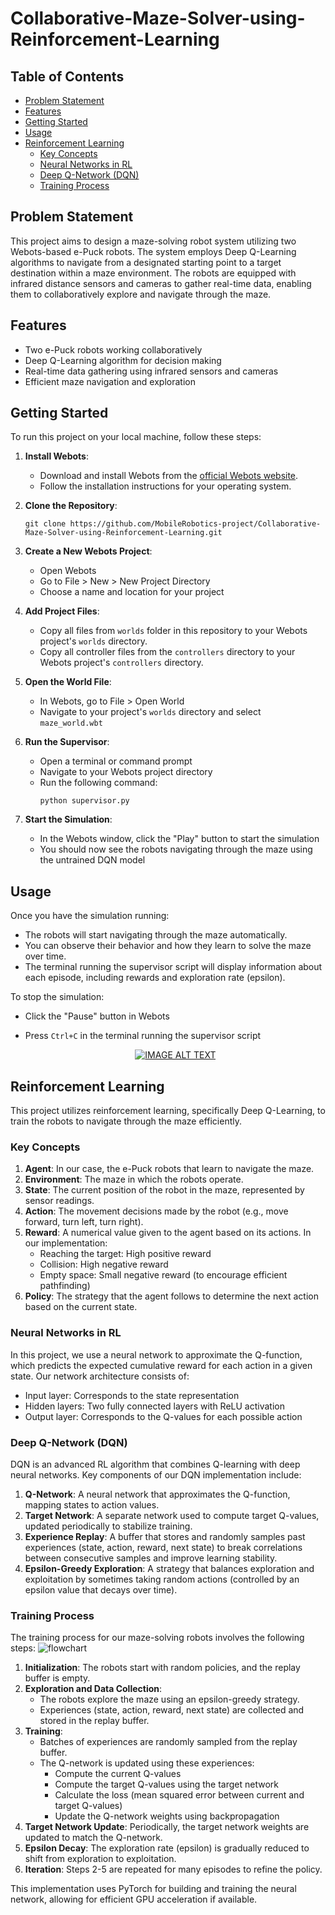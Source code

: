 # Collaborative-Maze-Solver-using-Reinforcement-Learning

## Table of Contents
- [Problem Statement](#problem-statement)
- [Features](#features)
- [Getting Started](#getting-started)
- [Usage](#usage)
- [Reinforcement Learning](#reinforcement-learning)
  - [Key Concepts](#key-concepts)
  - [Neural Networks in RL](#neural-networks-in-rl)
  - [Deep Q-Network (DQN)](#deep-q-network-dqn)
  - [Training Process](#training-process)
## Problem Statement

This project aims to design a maze-solving robot system utilizing two Webots-based e-Puck robots. The system employs Deep Q-Learning algorithms to navigate from a designated starting point to a target destination within a maze environment. The robots are equipped with infrared distance sensors and cameras to gather real-time data, enabling them to collaboratively explore and navigate through the maze.

## Features

- Two e-Puck robots working collaboratively
- Deep Q-Learning algorithm for decision making
- Real-time data gathering using infrared sensors and cameras
- Efficient maze navigation and exploration

## Getting Started

To run this project on your local machine, follow these steps:

1. **Install Webots**:
   - Download and install Webots from the [official Webots website](https://cyberbotics.com/).
   - Follow the installation instructions for your operating system.

2. **Clone the Repository**:
   ```
   git clone https://github.com/MobileRobotics-project/Collaborative-Maze-Solver-using-Reinforcement-Learning.git
   ```

3. **Create a New Webots Project**:
   - Open Webots
   - Go to File > New > New Project Directory
   - Choose a name and location for your project

4. **Add Project Files**:
   - Copy all files from `worlds` folder in this repository to your Webots project's `worlds` directory.
   - Copy all controller files from the `controllers` directory to your Webots project's `controllers` directory.

5. **Open the World File**:
   - In Webots, go to File > Open World
   - Navigate to your project's `worlds` directory and select `maze_world.wbt`

6. **Run the Supervisor**:
   - Open a terminal or command prompt
   - Navigate to your Webots project directory
   - Run the following command:
     ```
     python supervisor.py
     ```

7. **Start the Simulation**:
   - In the Webots window, click the "Play" button to start the simulation
   - You should now see the robots navigating through the maze using the untrained DQN model

## Usage

Once you have the simulation running:

- The robots will start navigating through the maze automatically.
- You can observe their behavior and how they learn to solve the maze over time.
- The terminal running the supervisor script will display information about each episode, including rewards and exploration rate (epsilon).

To stop the simulation:
- Click the "Pause" button in Webots
- Press `Ctrl+C` in the terminal running the supervisor script

  <div align="center">
  <a href="https://www.youtube.com/watch?v=YtQ5b0F2KA4"><img src="https://img.youtube.com/vi/YtQ5b0F2KA4/0.jpg" alt="IMAGE ALT TEXT"></a>
   </div>

## Reinforcement Learning

This project utilizes reinforcement learning, specifically Deep Q-Learning, to train the robots to navigate through the maze efficiently.

### Key Concepts

1. **Agent**: In our case, the e-Puck robots that learn to navigate the maze.
2. **Environment**: The maze in which the robots operate.
3. **State**: The current position of the robot in the maze, represented by sensor readings.
4. **Action**: The movement decisions made by the robot (e.g., move forward, turn left, turn right).
5. **Reward**: A numerical value given to the agent based on its actions. In our implementation:
   - Reaching the target: High positive reward
   - Collision: High negative reward
   - Empty space: Small negative reward (to encourage efficient pathfinding)
6. **Policy**: The strategy that the agent follows to determine the next action based on the current state.

### Neural Networks in RL

In this project, we use a neural network to approximate the Q-function, which predicts the expected cumulative reward for each action in a given state. Our network architecture consists of:

- Input layer: Corresponds to the state representation
- Hidden layers: Two fully connected layers with ReLU activation
- Output layer: Corresponds to the Q-values for each possible action

### Deep Q-Network (DQN)

DQN is an advanced RL algorithm that combines Q-learning with deep neural networks. Key components of our DQN implementation include:

1. **Q-Network**: A neural network that approximates the Q-function, mapping states to action values.
2. **Target Network**: A separate network used to compute target Q-values, updated periodically to stabilize training.
3. **Experience Replay**: A buffer that stores and randomly samples past experiences (state, action, reward, next state) to break correlations between consecutive samples and improve learning stability.
4. **Epsilon-Greedy Exploration**: A strategy that balances exploration and exploitation by sometimes taking random actions (controlled by an epsilon value that decays over time).

### Training Process


The training process for our maze-solving robots involves the following steps:
![flowchart](https://github.com/user-attachments/assets/1e50cf0a-944f-416a-aa90-9cacfdaa5475)


1. **Initialization**: The robots start with random policies, and the replay buffer is empty.
2. **Exploration and Data Collection**: 
   - The robots explore the maze using an epsilon-greedy strategy.
   - Experiences (state, action, reward, next state) are collected and stored in the replay buffer.
3. **Training**:
   - Batches of experiences are randomly sampled from the replay buffer.
   - The Q-network is updated using these experiences:
     - Compute the current Q-values
     - Compute the target Q-values using the target network
     - Calculate the loss (mean squared error between current and target Q-values)
     - Update the Q-network weights using backpropagation
4. **Target Network Update**: Periodically, the target network weights are updated to match the Q-network.
5. **Epsilon Decay**: The exploration rate (epsilon) is gradually reduced to shift from exploration to exploitation.
6. **Iteration**: Steps 2-5 are repeated for many episodes to refine the policy.

This implementation uses PyTorch for building and training the neural network, allowing for efficient GPU acceleration if available.
